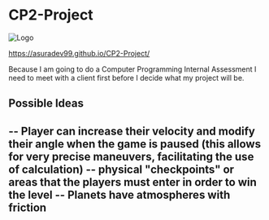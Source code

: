 # CP2-Project
![Logo](res/Flowchart.png "Logo")

https://asuradev99.github.io/CP2-Project/

Because I am going to do a Computer Programming Internal Assessment I need to meet with a client first before I decide what my project will be. 

## Possible Ideas
-- Player can increase their velocity and modify their angle when the game is paused (this allows for very precise maneuvers, facilitating the use of calculation)
-- physical "checkpoints" or areas that the players must enter  in order to win the level
-- Planets have atmospheres with friction 
-- 
